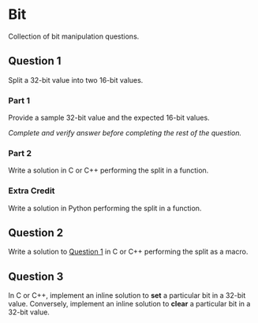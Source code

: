 # Bit

Collection of bit manipulation questions.

## Question 1

Split a 32-bit value into two 16-bit values.

### Part 1

Provide a sample 32-bit value and the expected 16-bit values.

*Complete and verify answer before completing the rest of the question.*

### Part 2

Write a solution in C or C++ performing the split in a function.

### Extra Credit

Write a solution in Python performing the split in a function.

## Question 2

Write a solution to [Question 1](#Question-1) in C or C++ performing the split
as a macro.

## Question 3

In C or C++, implement an inline solution to **set** a particular bit in a
32-bit value.  Conversely, implement an inline solution to **clear** a
particular bit in a 32-bit value.
